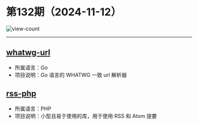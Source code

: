 # 第132期（2024-11-12）

![view-count](https://count.getloli.com/@xiaoxuan6-weekly-20241112)

---
## [whatwg-url](https://github.com/nlnwa/whatwg-url)
- 所属语言：Go
- 项目说明：Go 语言的 WHATWG 一致 url 解析器

## [rss-php](https://github.com/dg/rss-php)
- 所属语言：PHP
- 项目说明：小型且易于使用的库，用于使用 RSS 和 Atom 提要

